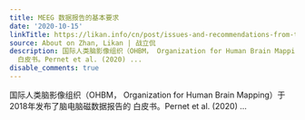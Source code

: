 ```yaml
---
title: MEEG 数据报告的基本要求
date: '2020-10-15'
linkTitle: https://likan.info/cn/post/issues-and-recommendations-from-the-ohbm-cobidas-meeg-committee-for-reproducible-eeg-and-meg-research/
source: About on Zhan, Likan | 战立侃
description: 国际人类脑影像组织（OHBM， Organization for Human Brain Mapping）于2018年发布了脑电脑磁数据报告的
  白皮书。Pernet et al. (2020) ...
disable_comments: true
---
```

国际人类脑影像组织（OHBM， Organization for Human Brain Mapping）于2018年发布了脑电脑磁数据报告的 白皮书。Pernet et al. (2020) ...